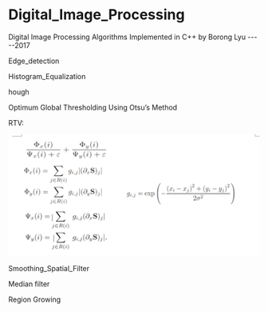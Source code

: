 # Digital_Image_Processing
Digital Image Processing Algorithms Implemented in C++ by Borong Lyu
                                                                 -----2017

Edge_detection

Histogram_Equalization

hough

Optimum Global Thresholding Using Otsu’s Method

RTV:

![Alt text](rtv.png)

Smoothing_Spatial_Filter

Median filter

Region Growing
